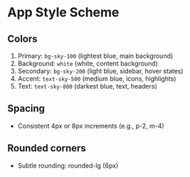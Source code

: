 # App Style Scheme

## Colors

1. Primary: `bg-sky-100` (lightest blue, main background)
2. Background: `white` (white, content background)
3. Secondary: `bg-sky-200` (light blue, sidebar, hover states)
4. Accent: `text-sky-500` (medium blue, icons, highlights)
5. Text: `text-sky-800` (darkest blue, text, headers)

## Spacing

- Consistent 4px or 8px increments (e.g., p-2, m-4)

## Rounded corners

- Subtle rounding: rounded-lg (6px)
